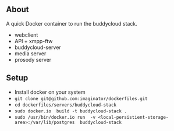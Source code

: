 ## About

A quick Docker container to run the buddycloud stack.
* webclient
* API + xmpp-ftw
* buddycloud-server
* media server
* prosody server

## Setup

* Install docker on your system
* `git clone git@github.com:imaginator/dockerfiles.git`
* `cd dockerfiles/servers/buddycloud-stack`
* `sudo docker.io  build -t buddycloud-stack .`
* `sudo /usr/bin/docker.io run  -v <local-persistient-storage-area>:/var/lib/postgres  buddycloud-stack`
